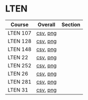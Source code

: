# LTEN

| Course | Overall | Section |
| ------ | ------- | ------- |
| LTEN 107 | [csv](https://github.com/UCSD-Historical-Enrollment-Data/2024Winter/blob/main/overall/LTEN%20107.csv), [png](https://raw.githubusercontent.com/UCSD-Historical-Enrollment-Data/2024Winter/main/plot_overall/LTEN%20107.png) |  |
| LTEN 128 | [csv](https://github.com/UCSD-Historical-Enrollment-Data/2024Winter/blob/main/overall/LTEN%20128.csv), [png](https://raw.githubusercontent.com/UCSD-Historical-Enrollment-Data/2024Winter/main/plot_overall/LTEN%20128.png) |  |
| LTEN 148 | [csv](https://github.com/UCSD-Historical-Enrollment-Data/2024Winter/blob/main/overall/LTEN%20148.csv), [png](https://raw.githubusercontent.com/UCSD-Historical-Enrollment-Data/2024Winter/main/plot_overall/LTEN%20148.png) |  |
| LTEN 22 | [csv](https://github.com/UCSD-Historical-Enrollment-Data/2024Winter/blob/main/overall/LTEN%2022.csv), [png](https://raw.githubusercontent.com/UCSD-Historical-Enrollment-Data/2024Winter/main/plot_overall/LTEN%2022.png) |  |
| LTEN 252 | [csv](https://github.com/UCSD-Historical-Enrollment-Data/2024Winter/blob/main/overall/LTEN%20252.csv), [png](https://raw.githubusercontent.com/UCSD-Historical-Enrollment-Data/2024Winter/main/plot_overall/LTEN%20252.png) |  |
| LTEN 26 | [csv](https://github.com/UCSD-Historical-Enrollment-Data/2024Winter/blob/main/overall/LTEN%2026.csv), [png](https://raw.githubusercontent.com/UCSD-Historical-Enrollment-Data/2024Winter/main/plot_overall/LTEN%2026.png) |  |
| LTEN 281 | [csv](https://github.com/UCSD-Historical-Enrollment-Data/2024Winter/blob/main/overall/LTEN%20281.csv), [png](https://raw.githubusercontent.com/UCSD-Historical-Enrollment-Data/2024Winter/main/plot_overall/LTEN%20281.png) |  |
| LTEN 31 | [csv](https://github.com/UCSD-Historical-Enrollment-Data/2024Winter/blob/main/overall/LTEN%2031.csv), [png](https://raw.githubusercontent.com/UCSD-Historical-Enrollment-Data/2024Winter/main/plot_overall/LTEN%2031.png) |  |
